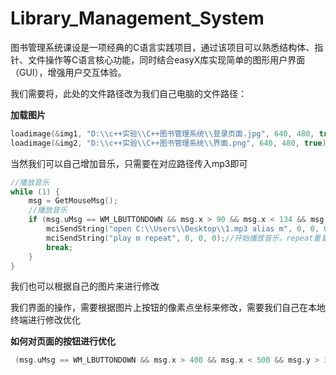 
# Library_Management_System
图书管理系统课设是一项经典的C语言实践项目，通过该项目可以熟悉结构体、指针、文件操作等C语言核心功能，同时结合easyX库实现简单的图形用户界面（GUI），增强用户交互体验。

我们需要将，此处的文件路径改为我们自己电脑的文件路径：

**加载图片**
```C++
loadimage(&img1, "D:\\c++实验\\C++图书管理系统\\登录页面.jpg", 640, 480, true);
loadimage(&img2, "D:\\c++实验\\C++图书管理系统\\界面.png", 640, 480, true);
```

当然我们可以自己增加音乐，只需要在对应路径传入mp3即可
```C++
//播放音乐
while (1) {
	msg = GetMouseMsg();
	//播放音乐
	if (msg.uMsg == WM_LBUTTONDOWN && msg.x > 90 && msg.x < 134 && msg.y>186 && msg.y < 318) {
		mciSendString("open C:\\Users\\Desktop\\1.mp3 alias m", 0, 0, 0);
		mciSendString("play m repeat", 0, 0, 0);//开始播放音乐，repeat重复播
		break;
	}
}
```

我们也可以根据自己的图片来进行修改

我们界面的操作，需要根据图片上按钮的像素点坐标来修改，需要我们自己在本地终端进行修改优化

**如何对页面的按钮进行优化**
```C++
 (msg.uMsg == WM_LBUTTONDOWN && msg.x > 400 && msg.x < 500 && msg.y > 300 && msg.y < 400) 
```
